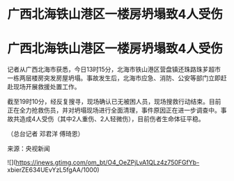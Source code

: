 # 广西北海铁山港区一楼房坍塌致4人受伤

# 广西北海铁山港区一楼房坍塌致4人受伤

记者从广西北海市获悉，今日13时15分，北海市铁山港区营盘镇还珠路珠芗超市一栋两层楼房突发房屋坍塌。事故发生后，北海市应急、消防、公安等部门立即赶赴现场开展救援处置工作。

截至19时10分，经反复搜寻，现场确认已无被困人员，现场搜救行动结束。目前正在全力抢救伤员，并对坍塌现场进行全面清理，事件原因正在进一步调查中。事故共造成4人受伤（其中2人重伤、2人轻微伤），目前伤者生命体征平稳。

（总台记者 邓君洋 傅琦恩）

来源：央视新闻

![](https://inews.gtimg.com/om_bt/O4_OeZPjLvA1QLz4z750FGfYb-
xbierZE634UEvYzL5fgAA/1000)

